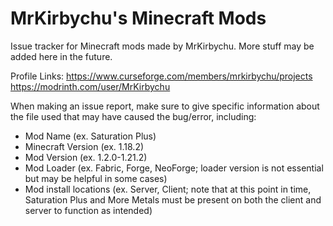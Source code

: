 # MrKirbychu's Minecraft Mods
Issue tracker for Minecraft mods made by MrKirbychu. More stuff may be added here in the future.

Profile Links:
https://www.curseforge.com/members/mrkirbychu/projects
https://modrinth.com/user/MrKirbychu


When making an issue report, make sure to give specific information about the file used that may have caused the bug/error, including:
- Mod Name (ex. Saturation Plus)
- Minecraft Version (ex. 1.18.2)
- Mod Version (ex. 1.2.0-1.21.2)
- Mod Loader (ex. Fabric, Forge, NeoForge; loader version is not essential but may be helpful in some cases)
- Mod install locations (ex. Server, Client; note that at this point in time, Saturation Plus and More Metals must be present on both the client and server to function as intended)
